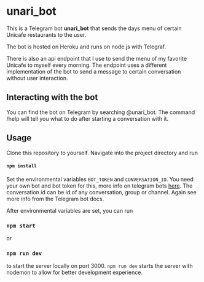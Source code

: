 # unari_bot

This is a Telegram bot **unari_bot** that sends the days menu of certain Unicafe restaurants to the user.

The bot is hosted on Heroku and runs on node.js with Telegraf.

There is also an api endpoint that I use to send the menu of my favorite Unicafe to myself every morning. The endpoint uses a different implementation of the bot to send a message to certain conversation without user interaction.

## Interacting with the bot

You can find the bot on Telegram by searching @unari_bot. The command /help will tell you what to do after starting a conversation with it.

## Usage

Clone this repository to yourself. Navigate into the project directory and run

#### `npm install`

Set the environmental variables `BOT_TOKEN` and `CONVERSATION_ID`. You need your own bot and bot token for this, more info on telegram bots [here](https://core.telegram.org/bots). The conversation id can be id of any conversation, group or channel. Again see more info from the Telegram bot docs.

After environmental variables are set, you can run

### `npm start`

or 

### `npm run dev`

to start the server locally on port 3000. `npm run dev` starts the server with nodemon to allow for better development experience.
